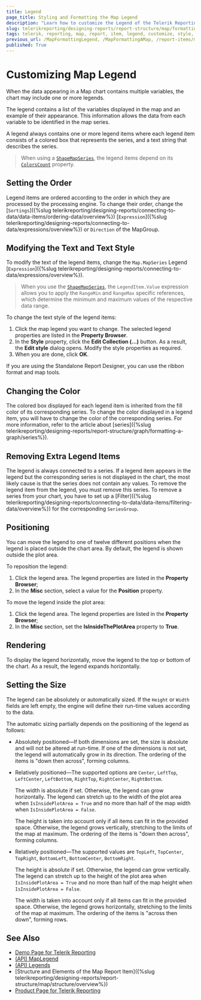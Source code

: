 ```yaml
---
title: Legend
page_title: Styling and Formatting the Map Legend
description: "Learn how to customize the Legend of the Telerik Reporting Map report item through styling and formatting."
slug: telerikreporting/designing-reports/report-structure/map/formatting-a-map/legend
tags: telerik, reporting, map, report, item, legend, customize, style, format
previous_url: /MapFormattingLegend, /MapFormattingAMap, /report-items/map/formatting-a-map/overview 
published: True
---
```


# Customizing Map Legend

When the data appearing in a Map chart contains multiple variables, the chart may include one or more legends.

The legend contains a list of the variables displayed in the map and an example of their appearance. This information allows the data from each variable to be identified in the map series.

A legend always contains one or more legend items where each legend item consists of a colored box that represents the series, and a text string that describes the series.

> When using a [`ShapeMapSeries`](/api/Telerik.Reporting.ShapeMapSeries), the legend items depend on its [`ColorsCount`](/api/Telerik.Reporting.ShapeMapSeries#Telerik_Reporting_ShapeMapSeries_ColorsCount) property.

## Setting the Order

Legend items are ordered according to the order in which they are processed by the processing engine. To change their order, change the [`Sortings`]({%slug telerikreporting/designing-reports/connecting-to-data/data-items/ordering-data/overview%}) [`Expression`]({%slug telerikreporting/designing-reports/connecting-to-data/expressions/overview%}) or `Direction` of the MapGroup.

## Modifying the Text and Text Style

To modify the text of the legend items, change the `Map.MapSeries` Legend [`Expression`]({%slug telerikreporting/designing-reports/connecting-to-data/expressions/overview%}).

> When you use the [`ShapeMapSeries`](/api/Telerik.Reporting.ShapeMapSeries), the `LegendItem.Value` expression allows you to apply the `RangeMin` and `RangeMax` specific references, which determine the minimum and maximum values of the respective data range.

To change the text style of the legend items:

1. Click the map legend you want to change. The selected legend properties are listed in the __Property Browser__.
1. In the __Style__ property, click the __Edit Collection (…)__ button. As a result, the **Edit style** dialog opens. Modify the style properties as required.
1. When you are done, click **OK**.

If you are using the Standalone Report Designer, you can use the ribbon format and map tools.

## Changing the Color

The colored box displayed for each legend item is inherited from the fill color of its corresponding series. To change the color displayed in a legend item, you will have to change the color of the corresponding series. For more information, refer to the article about [series]({%slug telerikreporting/designing-reports/report-structure/graph/formatting-a-graph/series%}).

## Removing Extra Legend Items

The legend is always connected to a series. If a legend item appears in the legend but the corresponding series is not displayed in the chart, the most likely cause is that the series does not contain any values. To remove the legend item from the legend, you must remove this series. To remove a series from your chart, you have to set up a [Filter]({%slug telerikreporting/designing-reports/connecting-to-data/data-items/filtering-data/overview%}) for the corresponding `SeriesGroup`.

## Positioning

You can move the legend to one of twelve different positions when the legend is placed outside the chart area. By default, the legend is shown outside the plot area.

To reposition the legend:

1. Click the legend area. The legend properties are listed in the __Property Browser__;
1. In the __Misc__ section, select a value for the **Position** property.

To move the legend inside the plot area:

1. Click the legend area. The legend properties are listed in the __Property Browser__;
1. In the __Misc__ section, set the __IsInsideThePlotArea__ property to __True__.

## Rendering

To display the legend horizontally, move the legend to the top or bottom of the chart. As a result, the legend expands horizontally.

## Setting the Size

The legend can be absolutely or automatically sized. If the `Height` or `Width` fields are left empty, the engine will define their run-time values according to the data.

The automatic sizing partially depends on the positioning of the legend as follows:

* Absolutely positioned&mdash;If both dimensions are set, the size is absolute and will not be altered at run-time. If one of the dimensions is not set, the legend will automatically grow in its direction. The ordering of the items is "down then across", forming columns.

* Relatively positioned&mdash;The supported options are `Center`, `LeftTop`, `LeftCenter`, `LeftBottom`, `RightTop`, `RightCenter`, `RightBottom`.

	The width is absolute if set. Otherwise, the legend can grow horizontally. The legend can stretch up to the width of the plot area when `IsInsidePlotArea = True` and no more than half of the map width when `IsInsidePlotArea = False`.

	The height is taken into account only if all items can fit in the provided space. Otherwise, the legend grows vertically, stretching to the limits of the map at maximum. The ordering of the items is "down then across", forming columns.

* Relatively positioned&mdash;The supported values are `TopLeft`, `TopCenter`, `TopRight`, `BottomLeft`, `BottomCenter`, `BottomRight`.

	The height is absolute if set. Otherwise, the legend can grow vertically. The legend can stretch up to the height of the plot area when `IsInsidePlotArea = True` and no more than half of the map height when `IsInsidePlotArea = False`.

	The width is taken into account only if all items can fit in the provided space. Otherwise, the legend grows horizontally, stretching to the limits of the map at maximum. The ordering of the items is "across then down", forming rows.

## See Also
 
* [Demo Page for Telerik Reporting](https://demos.telerik.com/reporting)
* [(API) MapLegend](/api/Telerik.Reporting.MapLegend)
* [(API) Legends](/api/Telerik.Reporting.Map#Telerik_Reporting_Map_Legends) 
* [Structure and Elements of the Map Report Item]({%slug telerikreporting/designing-reports/report-structure/map/structure/overview%})
* [Product Page for Telerik Reporting](https://www.telerik.com/products/reporting)
